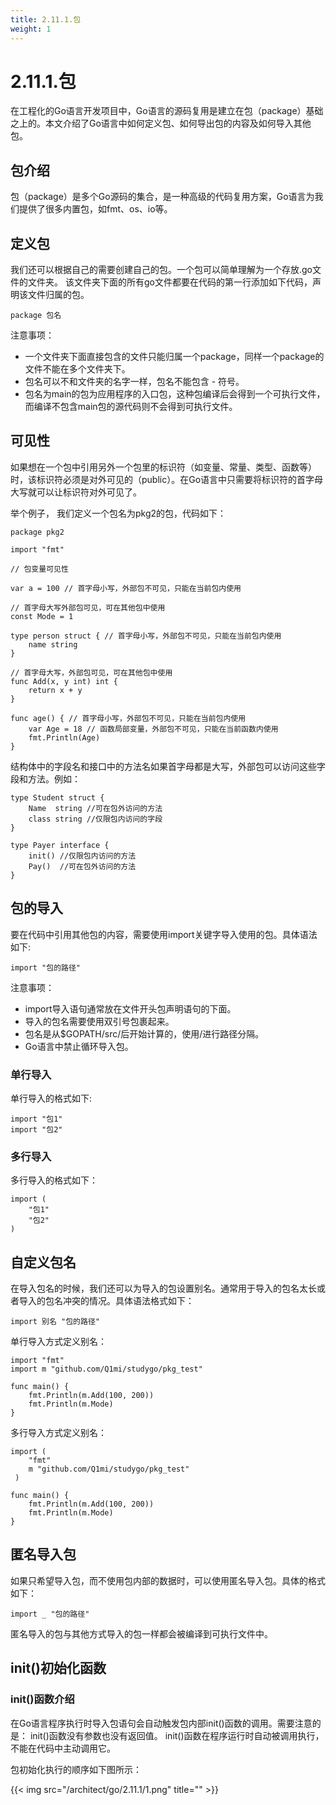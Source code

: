 ```yaml
---
title: 2.11.1.包
weight: 1
---
```

# 2.11.1.包
在工程化的Go语言开发项目中，Go语言的源码复用是建立在包（package）基础之上的。本文介绍了Go语言中如何定义包、如何导出包的内容及如何导入其他包。

## 包介绍
包（package）是多个Go源码的集合，是一种高级的代码复用方案，Go语言为我们提供了很多内置包，如fmt、os、io等。

## 定义包
我们还可以根据自己的需要创建自己的包。一个包可以简单理解为一个存放.go文件的文件夹。 该文件夹下面的所有go文件都要在代码的第一行添加如下代码，声明该文件归属的包。
```aidl
package 包名
```
注意事项：  
* 一个文件夹下面直接包含的文件只能归属一个package，同样一个package的文件不能在多个文件夹下。
* 包名可以不和文件夹的名字一样，包名不能包含 - 符号。
* 包名为main的包为应用程序的入口包，这种包编译后会得到一个可执行文件，而编译不包含main包的源代码则不会得到可执行文件。

## 可见性
如果想在一个包中引用另外一个包里的标识符（如变量、常量、类型、函数等）时，该标识符必须是对外可见的（public）。在Go语言中只需要将标识符的首字母大写就可以让标识符对外可见了。

举个例子， 我们定义一个包名为pkg2的包，代码如下：

```aidl
package pkg2

import "fmt"

// 包变量可见性

var a = 100 // 首字母小写，外部包不可见，只能在当前包内使用

// 首字母大写外部包可见，可在其他包中使用
const Mode = 1

type person struct { // 首字母小写，外部包不可见，只能在当前包内使用
	name string
}

// 首字母大写，外部包可见，可在其他包中使用
func Add(x, y int) int {
	return x + y
}

func age() { // 首字母小写，外部包不可见，只能在当前包内使用
	var Age = 18 // 函数局部变量，外部包不可见，只能在当前函数内使用
	fmt.Println(Age)
}

```
结构体中的字段名和接口中的方法名如果首字母都是大写，外部包可以访问这些字段和方法。例如：

```aidl
type Student struct {
	Name  string //可在包外访问的方法
	class string //仅限包内访问的字段
}

type Payer interface {
	init() //仅限包内访问的方法
	Pay()  //可在包外访问的方法
}

```

## 包的导入
要在代码中引用其他包的内容，需要使用import关键字导入使用的包。具体语法如下:

```aidl
import "包的路径"
```
注意事项：
* import导入语句通常放在文件开头包声明语句的下面。
* 导入的包名需要使用双引号包裹起来。
* 包名是从$GOPATH/src/后开始计算的，使用/进行路径分隔。
* Go语言中禁止循环导入包。

### 单行导入
单行导入的格式如下:  
```aidl
import "包1"
import "包2"
```

### 多行导入
多行导入的格式如下：  
```aidl
import (
    "包1"
    "包2"
)
```

## 自定义包名
在导入包名的时候，我们还可以为导入的包设置别名。通常用于导入的包名太长或者导入的包名冲突的情况。具体语法格式如下：
```aidl
import 别名 "包的路径"
```
单行导入方式定义别名：  
```aidl
import "fmt"
import m "github.com/Q1mi/studygo/pkg_test"

func main() {
	fmt.Println(m.Add(100, 200))
	fmt.Println(m.Mode)
}
```
多行导入方式定义别名：
```aidl
import (
    "fmt"
    m "github.com/Q1mi/studygo/pkg_test"
 )

func main() {
	fmt.Println(m.Add(100, 200))
	fmt.Println(m.Mode)
}
```

## 匿名导入包
如果只希望导入包，而不使用包内部的数据时，可以使用匿名导入包。具体的格式如下：

```aidl
import _ "包的路径"
```
匿名导入的包与其他方式导入的包一样都会被编译到可执行文件中。

## init()初始化函数
### init()函数介绍
在Go语言程序执行时导入包语句会自动触发包内部init()函数的调用。需要注意的是： init()函数没有参数也没有返回值。 init()函数在程序运行时自动被调用执行，不能在代码中主动调用它。

包初始化执行的顺序如下图所示：  

{{< img src="/architect/go/2.11.1/1.png" title="" >}}
